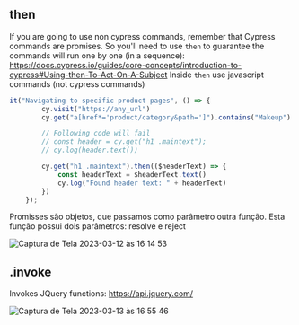 

## then
If you are going to use non cypress commands, remember that Cypress commands are promises. So you'll need to use ```then``` to guarantee the commands will run one by one (in a sequence): https://docs.cypress.io/guides/core-concepts/introduction-to-cypress#Using-then-To-Act-On-A-Subject
Inside ```then``` use javascript commands (not cypress commands)

```javascript
it("Navigating to specific product pages", () => {
        cy.visit("https://any_url")
        cy.get("a[href*='product/category&path=']").contains("Makeup").click()

        // Following code will fail
        // const header = cy.get("h1 .maintext");
        // cy.log(header.text())

        cy.get("h1 .maintext").then(($headerText) => {
            const headerText = $headerText.text()
            cy.log("Found header text: " + headerText)
        })
    });
```

Promisses são objetos, que passamos como parâmetro outra função. Esta função possui dois parâmetros: resolve e reject

![Captura de Tela 2023-03-12 às 16 14 53](https://user-images.githubusercontent.com/4117764/224567461-ad0e42da-831a-45d8-9510-0aceff339291.png)

## .invoke

Invokes JQuery functions: https://api.jquery.com/

![Captura de Tela 2023-03-13 às 16 55 46](https://user-images.githubusercontent.com/4117764/224817850-b20b112a-726c-424b-b278-cdb80c79c40f.png)
